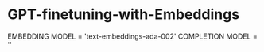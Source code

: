 # GPT-finetuning-with-Embeddings

  EMBEDDING MODEL = 'text-embeddings-ada-002'
  COMPLETION MODEL = ''
